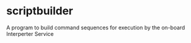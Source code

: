 # scriptbuilder
A program to build command sequences for execution by the on-board Interperter Service
